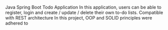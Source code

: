 Java Spring Boot Todo Application
In this application, users can be able to register, login and create / update / delete their own to-do lists.
Compatible with REST architecture
In this project, OOP and SOLID principles were adhered to
